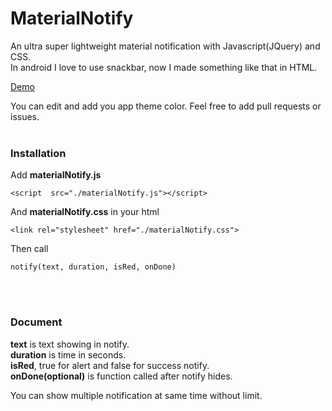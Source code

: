 # MaterialNotify
An ultra super lightweight material notification with Javascript(JQuery) and CSS.<br/>
In android I love to use snackbar, now I made something like that in HTML.

<a target="_blank" href="https://codepen.io/AmirMhr/pen/ZELJBVR">Demo</a>

You can edit and add you app theme color.
Feel free to add pull requests or issues.
<br/><br/>
<h3>Installation</h3>
Add <b>materialNotify.js</b><br/>

```
<script  src="./materialNotify.js"></script>
```

And <b>materialNotify.css</b> in your html<br/>
```
<link rel="stylesheet" href="./materialNotify.css">
```

Then call<br/>
```
notify(text, duration, isRed, onDone)
```

<br/><br/>
<h3>Document</h3>
<b>text</b> is text showing in notify.<br/>
<b>duration</b> is time in seconds.<br/>
<b>isRed</b>, true for alert and false for success notify.<br/>
<b>onDone(optional)</b> is function called after notify hides.

You can show multiple notification at same time without limit.
